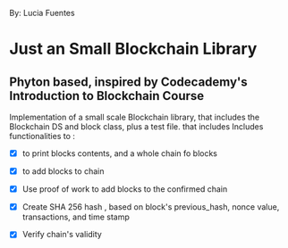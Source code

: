 

By:  Lucia Fuentes

Just an Small Blockchain Library
=============

Phyton based, inspired by Codecademy's Introduction to Blockchain Course
---------------------

Implementation of a small scale Blockchain library, that includes the Blockchain DS
 and block class, plus a test file.
that includes
Includes functionalities to :
-[x] to print blocks contents, and a whole chain fo blocks
-[x] to add blocks to chain
-[x] Use proof of work to add blocks to the confirmed chain
-[x] Create SHA 256 hash , based on block's previous_hash, nonce value, transactions, and time stamp
-[x] Verify chain's validity

